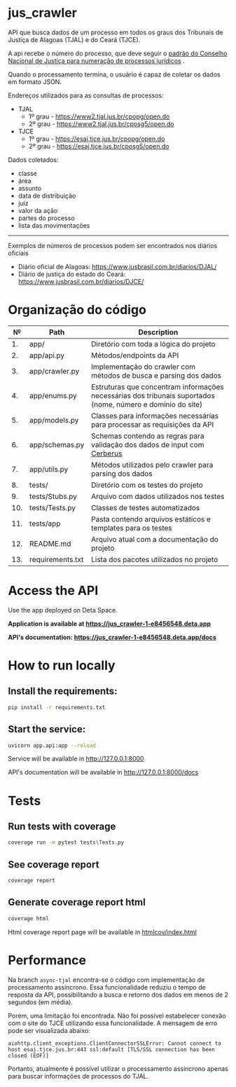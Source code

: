 # jus_crawler

API que busca dados de um processo em todos os graus dos Tribunais de Justiça de Alagoas (TJAL) e do Ceará (TJCE).

A api recebe o número do processo, que deve seguir
o [padrão do Conselho Nacional de Justiça para numeração de processos jurídicos](https://www.cnj.jus.br/programas-e-acoes/numeracao-unica/)
.

Quando o processamento termina, o usuário é capaz de coletar os dados em formato JSON.

Endereços utilizados para as consultas de processos:

* TJAL
    * 1º grau - https://www2.tjal.jus.br/cpopg/open.do
    * 2º grau - https://www2.tjal.jus.br/cposg5/open.do
* TJCE
    * 1º grau - https://esaj.tjce.jus.br/cpopg/open.do
    * 2º grau - https://esaj.tjce.jus.br/cposg5/open.do

Dados coletados:

* classe
* área
* assunto
* data de distribuição
* juiz
* valor da ação
* partes do processo
* lista das movimentações

---
Exemplos de números de processos podem ser encontrados nos diários oficiais

* Diário oficial de Alagoas: https://www.jusbrasil.com.br/diarios/DJAL/
* Diário de justiça do estado do Ceará: https://www.jusbrasil.com.br/diarios/DJCE/

# Organização do código

| №   | Path             | Description                                                                                                   |
|-----|------------------|---------------------------------------------------------------------------------------------------------------|
| 1.  | app/             | Diretório com toda a lógica do projeto                                                                        |
| 2.  | app/api.py       | Métodos/endpoints da API                                                                                      |
| 3.  | app/crawler.py   | Implementação do crawler com métodos de busca e parsing dos dados                                             |
| 4.  | app/enums.py     | Estruturas que concentram informações necessárias dos tribunais suportados (nome, número e domínio do site)   |
| 5.  | app/models.py    | Classes para informações necessárias para processar as requisições da API                                     |
| 6.  | app/schemas.py   | Schemas contendo as regras para validação dos dados de input com [Cerberus](https://docs.python-cerberus.org) |
| 7.  | app/utils.py     | Métodos utilizados pelo crawler para parsing dos dados                                                        |
| 8.  | tests/           | Diretório com os testes do projeto                                                                            |
| 9.  | tests/Stubs.py   | Arquivo com dados utilizados nos testes                                                                       |
| 10. | tests/Tests.py   | Classes de testes automatizados                                                                               |
| 11. | tests/app        | Pasta contendo arquivos estáticos e templates para os testes                                                  |
| 12. | README.md        | Arquivo atual com a documentação do projeto                                                                   |
| 13. | requirements.txt | Lista dos pacotes utilizados no projeto                                                                       |

# Access the API

Use the app deployed on Deta Space.

**Application is available at https://jus_crawler-1-e8456548.deta.app**

**API's documentation: https://jus_crawler-1-e8456548.deta.app/docs**

# How to run locally

## Install the requirements:

```bash
pip install -r requirements.txt
```

## Start the service:

```bash
uvicorn app.api:app --reload
```

Service will be available in http://127.0.0.1:8000

API's documentation will be available in http://127.0.0.1:8000/docs

# Tests

## Run tests with coverage

```bash
coverage run -m pytest tests\Tests.py
```

## See coverage report

```bash
coverage report
```

## Generate coverage report html

```bash
coverage html
```

Html coverage report page will be available
in [htmlcov/index.html](http://localhost:63342/jus_crawler/htmlcov/index.html)

# Performance

Na branch ```async-tjal``` encontra-se o código com implementação de processamento assíncrono. Essa funcionalidade
reduziu o tempo de resposta da API, possibilitando a busca e retorno dos dados em menos de 2 segundos (em média).

Porém, uma limitação foi encontrada. Não foi possível estabelecer conexão com o site do TJCE utilizando essa
funcionalidade. A mensagem de erro pode ser visualizada abaixo:

```
aiohttp.client_exceptions.ClientConnectorSSLError: Cannot connect to host esaj.tjce.jus.br:443 ssl:default [TLS/SSL connection has been closed (EOF)]
```

Portanto, atualmente é possível utilizar o processamento assíncrono apenas para buscar informações de processos do TJAL.
